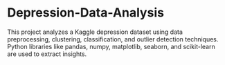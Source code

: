 # Depression-Data-Analysis
This project analyzes a Kaggle depression dataset using data preprocessing, clustering, classification, and outlier detection techniques. Python libraries like pandas, numpy, matplotlib, seaborn, and scikit-learn are used to extract insights.
